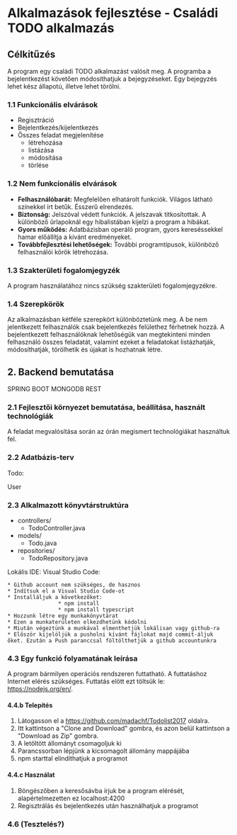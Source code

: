 # Alkalmazások fejlesztése - Családi TODO alkalmazás


## Célkitűzés

A program egy családi TODO alkalmazást valósít meg.
A programba a bejelentkezést követően módosíthatjuk a bejegyzéseket.
Egy bejegyzés lehet kész állapotú, illetve lehet törölni.

### 1.1 Funkcionális elvárások

* Regisztráció
* Bejelentkezés/kijelentkezés
* Összes feladat megjelenítése
	* létrehozása
	* listázása
	* módosítása
	* törlése


### 1.2 Nem funkcionális elvárások

* **Felhasználóbarát:** Megfelelően elhatárolt funkciók. Világos látható színekkel írt betűk. Ésszerű elrendezés.
* **Biztonság:** Jelszóval védett funkciók. A jelszavak titkosítottak. A különböző űrlapoknál egy hibalistában kijelzi a program a hibákat.
* **Gyors működés:** Adatbázisban operáló program, gyors kereséssekkel hamar előállítja a kívánt eredményeket.
* **Továbbfejlesztési lehetőségek:** További programtípusok, különböző felhasználói körök létrehozása.


### 1.3 Szakterületi fogalomjegyzék

A program használatához nincs szükség szakterületi fogalomjegyzékre.



### 1.4 Szerepkörök

Az alkalmazásban kétféle szerepkört különböztetünk meg. 
A be nem jelentkezett felhasználók csak bejelentkezés felülethez férhetnek hozzá. 
A bejelentkezett felhasználóknak lehetőségük van megtekinteni minden felhasználó összes feladatát, valamint ezeket a feladatokat listázhatják, módosíthatják, törölhetik és újakat is hozhatnak létre.


## 2. Backend bemutatása
SPRING BOOT
MONGODB REST



### 2.1 Fejlesztői környezet bemutatása, beállítása, használt technológiák

A feladat megvalósítása során az órán megismert technológiákat használtuk fel.


### 2.2 Adatbázis-terv

Todo:


User


### 2.3 Alkalmazott könyvtárstruktúra

* controllers/
	* TodoController.java
* models/
	* Todo.java
* repositories/
	* TodoRepository.java
	
Lokális IDE: Visual Studio Code:

	* Github account nem szükséges, de hasznos
	* Indítsuk el a Visual Studio Code-ot
	* Installáljuk a következőket:
					* npm install 
					* npm install typescript
	* Hozzunk létre egy munkakönyvtárat
	* Ezen a munkaterületen elkezdhetünk kódolni
	* Miután végeztünk a munkával elmenthetjük lokálisan vagy github-ra
	* Először kijelöljük a pusholni kívánt fájlokat majd commit-áljuk őket. Ezután a Push paranccsal föltölthetjük a github accountunkra



### 4.3 Egy funkció folyamatának leírása

A program bármilyen operációs rendszeren futtatható. A futtatáshoz Internet elérés szükséges. Futtatás elött ezt töltsük le: https://nodejs.org/en/.

#### 4.4.b Telepítés

1. Látogasson el a https://github.com/madachf/Todolist2017 oldalra.
2. Itt kattintson a "Clone and Download" gombra, és azon belül kattintson a "Download as Zip" gombra.
3. A letöltött állományt csomagoljuk ki
4. Parancssorban lépjünk a kicsomagolt állomány mappájába
5. npm starttal elindíthatjuk a programot

#### 4.4.c Használat

1. Böngészőben a keresősávba írjuk be a program elérését, alapértelmezetten ez localhost:4200
2. Regisztrálás és bejelentkezés után használhatjuk a programot


### 4.6 (Tesztelés?)
